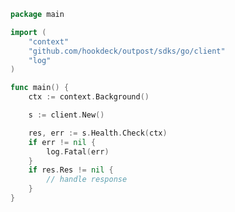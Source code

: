 <!-- Start SDK Example Usage [usage] -->
```go
package main

import (
	"context"
	"github.com/hookdeck/outpost/sdks/go/client"
	"log"
)

func main() {
	ctx := context.Background()

	s := client.New()

	res, err := s.Health.Check(ctx)
	if err != nil {
		log.Fatal(err)
	}
	if res.Res != nil {
		// handle response
	}
}

```
<!-- End SDK Example Usage [usage] -->